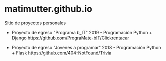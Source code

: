 # matimutter.github.io
Sitio de proyectos personales

- Proyecto de egreso "Programa b_IT" 2019 - Programación Python + Django
    https://github.com/PrograMate-bIT/Clickrentacar
    
- Proyecto de egreso "Jovenes a programar" 2018 - Programación Python + Flask
    https://github.com/404-NotFound/Trivia
